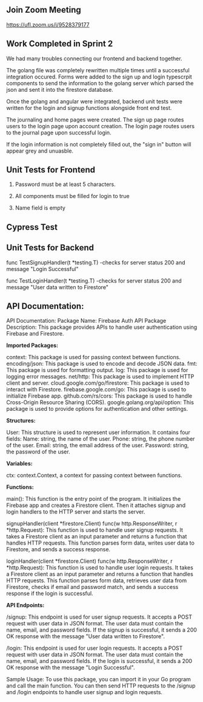 ## Join Zoom Meeting
https://ufl.zoom.us/j/9528379177


## Work Completed in Sprint 2

We had many troubles connecting our frontend and backend together. 

The golang file was completely rewritten multiple times until a successful integration occured.
Forms were added to the sign up and login typescrpit components to send the information to the golang server which parsed the json and sent it into the firestore database. 

Once the golang and angular were integrated, backend unit tests were written for the login and signup functions alongside front end test.

The journaling and home pages were created. The sign up page routes users to the login page upon account creation. The login page routes users to the journal page upon successful login.  

If the login information is not completely filled out, the "sign in" button will appear grey and unuasble.



## Unit Tests for Frontend
1. Password must be at least 5 characters.

2. All components must be filled for login to true

3. Name field is empty 

## Cypress Test

## Unit Tests for Backend
func TestSignupHandler(t *testing.T) -checks for server status 200  and message "Login Successful"

func TestLoginHandler(t *testing.T) -checks for server status 200 and message "User data written to Firestore"


## **API Documentation:**

API Documentation: Package Name: Firebase Auth API Package Description: This package provides APIs to handle user authentication using Firebase and Firestore.

**Imported Packages:**

context: This package is used for passing context between functions. encoding/json: This package is used to encode and decode JSON data. fmt: This package is used for formatting output. log: This package is used for logging error messages. net/http: This package is used to implement HTTP client and server. cloud.google.com/go/firestore: This package is used to interact with Firestore. firebase.google.com/go: This package is used to initialize Firebase app. github.com/rs/cors: This package is used to handle Cross-Origin Resource Sharing (CORS). google.golang.org/api/option: This package is used to provide options for authentication and other settings.

**Structures:**

User: This structure is used to represent user information. It contains four fields: Name: string, the name of the user. Phone: string, the phone number of the user. Email: string, the email address of the user. Password: string, the password of the user.

**Variables:**

ctx: context.Context, a context for passing context between functions.

**Functions:**

main(): This function is the entry point of the program. It initializes the Firebase app and creates a Firestore client. Then it attaches signup and login handlers to the HTTP server and starts the server.

signupHandler(client *firestore.Client) func(w http.ResponseWriter, r *http.Request): This function is used to handle user signup requests. It takes a Firestore client as an input parameter and returns a function that handles HTTP requests. This function parses form data, writes user data to Firestore, and sends a success response.

loginHandler(client *firestore.Client) func(w http.ResponseWriter, r *http.Request): This function is used to handle user login requests. It takes a Firestore client as an input parameter and returns a function that handles HTTP requests. This function parses form data, retrieves user data from Firestore, checks if email and password match, and sends a success response if the login is successful.

**API Endpoints:**

/signup: This endpoint is used for user signup requests. It accepts a POST request with user data in JSON format. The user data must contain the name, email, and password fields. If the signup is successful, it sends a 200 OK response with the message "User data written to Firestore".

/login: This endpoint is used for user login requests. It accepts a POST request with user data in JSON format. The user data must contain the name, email, and password fields. If the login is successful, it sends a 200 OK response with the message "Login Successful".

Sample Usage: To use this package, you can import it in your Go program and call the main function. You can then send HTTP requests to the /signup and /login endpoints to handle user signup and login requests.
